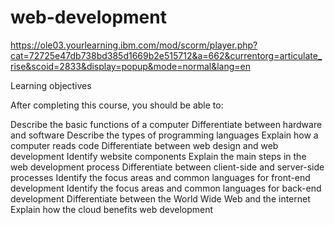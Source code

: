 # web-development

https://ole03.yourlearning.ibm.com/mod/scorm/player.php?cat=72725e47db738bd385d1669b2e515712&a=662&currentorg=articulate_rise&scoid=2833&display=popup&mode=normal&lang=en


Learning objectives

After completing this course, you should be able to: 

Describe the basic functions of a computer 
Differentiate between hardware and software
Describe the types of programming languages
Explain how a computer reads code
Differentiate between web design and web development
Identify website components
Explain the main steps in the web development process 
Differentiate between client-side and server-side processes 
Identify the focus areas and common languages for front-end development
Identify the focus areas and common languages for back-end development
Differentiate between the World Wide Web and the internet
Explain how the cloud benefits web development
